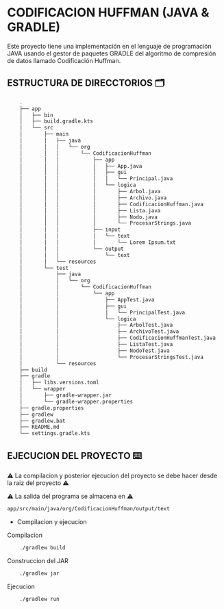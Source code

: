 # CODIFICACION HUFFMAN (JAVA & GRADLE)
Este proyecto tiene una implementación en el lenguaje de programación JAVA usando el gestor de paquetes GRADLE del algoritmo de compresión de datos llamado Codificación Huffman.

## ESTRUCTURA DE DIRECCTORIOS 🗂️
```bash
    .
    ├── app
    │   ├── bin
    │   ├── build.gradle.kts
    │   └── src
    │       ├── main
    │       │   ├── java
    │       │   │   └── org
    │       │   │       └── CodificacionHuffman
    │       │   │           ├── app
    │       │   │           │   ├── App.java
    │       │   │           │   ├── gui
    │       │   │           │   │   └── Principal.java
    │       │   │           │   └── logica
    │       │   │           │       ├── Arbol.java
    │       │   │           │       ├── Archivo.java
    │       │   │           │       ├── CodificacionHuffman.java
    │       │   │           │       ├── Lista.java
    │       │   │           │       ├── Nodo.java
    │       │   │           │       └── ProcesarStrings.java
    │       │   │           ├── input
    │       │   │           │   └── text
    │       │   │           │       └── Lorem Ipsum.txt
    │       │   │           └── output
    │       │   │               └── text
    │       │   └── resources
    │       └── test
    │           ├── java
    │           │   └── org
    │           │       └── CodificacionHuffman
    │           │           └── app
    │           │               ├── AppTest.java
    │           │               ├── gui
    │           │               │   └── PrincipalTest.java
    │           │               └── logica
    │           │                   ├── ArbolTest.java
    │           │                   ├── ArchivoTest.java
    │           │                   ├── CodificacionHuffmanTest.java
    │           │                   ├── ListaTest.java
    │           │                   ├── NodoTest.java
    │           │                   └── ProcesarStringsTest.java
    │           └── resources
    ├── build
    ├── gradle
    │   ├── libs.versions.toml
    │   └── wrapper
    │       ├── gradle-wrapper.jar
    │       └── gradle-wrapper.properties
    ├── gradle.properties
    ├── gradlew
    ├── gradlew.bat
    ├── README.md
    └── settings.gradle.kts
```

## EJECUCION DEL PROYECTO ⌨️
⚠️ La compilacion y posterior ejecucion del proyecto se debe hacer desde la raiz del proyecto ⚠️

⚠️ La salida del programa se almacena en ⚠️
```bash
app/src/main/java/org/CodificacionHuffman/output/text
```

* Compilacion y ejecucion

Compilacion
```bash
    ./gradlew build
```

Construccion del JAR
```bash
    ./gradlew jar
```

Ejecucion
```bash
    ./gradlew run
```